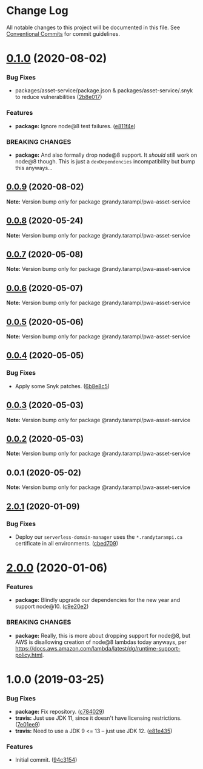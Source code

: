 # Change Log

All notable changes to this project will be documented in this file.
See [Conventional Commits](https://conventionalcommits.org) for commit guidelines.

# [0.1.0](https://github.com/randytarampi/pwa-asset-service/compare/@randy.tarampi/pwa-asset-service@0.0.9...@randy.tarampi/pwa-asset-service@0.1.0) (2020-08-02)


### Bug Fixes

* packages/asset-service/package.json & packages/asset-service/.snyk to reduce vulnerabilities ([2b8e017](https://github.com/randytarampi/pwa-asset-service/commit/2b8e0179eb7f60480503c15cec0e7a22ffc641cf))


### Features

* **package:** Ignore node@8 test failures. ([e811f4e](https://github.com/randytarampi/pwa-asset-service/commit/e811f4e0734170f86df01d83417377c7aefbe7dc))


### BREAKING CHANGES

* **package:** And also formally drop node@8 support. It *should* still work on node@8 though. This is just a `devDependencies` incompatibility but bump this anyways...





## [0.0.9](https://github.com/randytarampi/pwa-asset-service/compare/@randy.tarampi/pwa-asset-service@0.0.8...@randy.tarampi/pwa-asset-service@0.0.9) (2020-08-02)

**Note:** Version bump only for package @randy.tarampi/pwa-asset-service





## [0.0.8](https://github.com/randytarampi/pwa-asset-service/compare/@randy.tarampi/pwa-asset-service@0.0.7...@randy.tarampi/pwa-asset-service@0.0.8) (2020-05-24)

**Note:** Version bump only for package @randy.tarampi/pwa-asset-service





## [0.0.7](https://github.com/randytarampi/pwa-asset-service/compare/@randy.tarampi/pwa-asset-service@0.0.6...@randy.tarampi/pwa-asset-service@0.0.7) (2020-05-08)

**Note:** Version bump only for package @randy.tarampi/pwa-asset-service





## [0.0.6](https://github.com/randytarampi/pwa-asset-service/compare/@randy.tarampi/pwa-asset-service@0.0.5...@randy.tarampi/pwa-asset-service@0.0.6) (2020-05-07)

**Note:** Version bump only for package @randy.tarampi/pwa-asset-service





## [0.0.5](https://github.com/randytarampi/pwa-asset-service/compare/@randy.tarampi/pwa-asset-service@0.0.4...@randy.tarampi/pwa-asset-service@0.0.5) (2020-05-06)

**Note:** Version bump only for package @randy.tarampi/pwa-asset-service





## [0.0.4](https://github.com/randytarampi/pwa-asset-service/compare/@randy.tarampi/pwa-asset-service@0.0.3...@randy.tarampi/pwa-asset-service@0.0.4) (2020-05-05)


### Bug Fixes

* Apply some Snyk patches. ([6b8e8c5](https://github.com/randytarampi/pwa-asset-service/commit/6b8e8c5e3e08ffacfaacc92ea3d8de16da186fc4))





## [0.0.3](https://github.com/randytarampi/pwa-asset-service/compare/@randy.tarampi/pwa-asset-service@0.0.2...@randy.tarampi/pwa-asset-service@0.0.3) (2020-05-03)

**Note:** Version bump only for package @randy.tarampi/pwa-asset-service





## [0.0.2](https://github.com/randytarampi/pwa-asset-service/compare/@randy.tarampi/pwa-asset-service@0.0.1...@randy.tarampi/pwa-asset-service@0.0.2) (2020-05-03)

**Note:** Version bump only for package @randy.tarampi/pwa-asset-service





## 0.0.1 (2020-05-02)

**Note:** Version bump only for package @randy.tarampi/pwa-asset-service





## [2.0.1](https://github.com/randytarampi/pwa-asset-service/compare/v2.0.0...v2.0.1) (2020-01-09)


### Bug Fixes

* Deploy our `serverless-domain-manager` uses the `*.randytarampi.ca` certificate in all environments. ([cbed709](https://github.com/randytarampi/pwa-asset-service/commit/cbed70976e6ba86451775942136885f2508089e9))

# [2.0.0](https://github.com/randytarampi/pwa-asset-service/compare/v1.0.0...v2.0.0) (2020-01-06)


### Features

* **package:** Blindly upgrade our dependencies for the new year and support node@10. ([c9e20e2](https://github.com/randytarampi/pwa-asset-service/commit/c9e20e28dc78d27d77429527e6180063ce4f7d6c))


### BREAKING CHANGES

* **package:** Really, this is more about dropping support for node@8, but AWS is disallowing creation of node@8 lambdas today anyways, per https://docs.aws.amazon.com/lambda/latest/dg/runtime-support-policy.html.

# 1.0.0 (2019-03-25)


### Bug Fixes

* **package:** Fix repository. ([c784029](https://github.com/randytarampi/pwa-asset-service/commit/c784029))
* **travis:** Just use JDK 11, since it doesn't have licensing restrictions. ([7e01ee9](https://github.com/randytarampi/pwa-asset-service/commit/7e01ee9))
* **travis:** Need to use a JDK 9 <= 13 – just use JDK 12. ([e81e435](https://github.com/randytarampi/pwa-asset-service/commit/e81e435))


### Features

* Initial commit. ([94c3154](https://github.com/randytarampi/pwa-asset-service/commit/94c3154))
